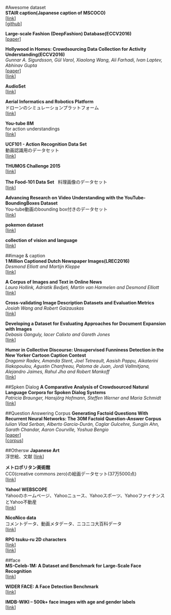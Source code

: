#Awesome dataset  
**STAIR caption(Japanese caption of MSCOCO)**  
[[link](https://stair-lab-cit.github.io/STAIR-captions-web/)]  
[[github](https://github.com/STAIR-Lab-CIT/STAIR-captions)]    

**Large-scale Fashion (DeepFashion) Database(ECCV2016)**  
[[paper](http://mmlab.ie.cuhk.edu.hk/projects/DeepFashion.html)]  

**Hollywood in Homes: Crowdsourcing Data Collection for Activity Understanding(ECCV2016)**  
*Gunnar A. Sigurdsson, Gül Varol, Xiaolong Wang, Ali Farhadi, Ivan Laptev, Abhinav Gupta*  
[[paper](https://arxiv.org/abs/1604.01753)]  
[[link](http://allenai.org/plato/charades/)]  

**AudioSet**  
[[link](https://research.google.com/audioset/)]    

**Aerial Informatics and Robotics Platform**  
ドローンのシミュレーションプラットフォーム  
[[link](https://www.microsoft.com/en-us/research/project/aerial-informatics-robotics-platform/)]  

**You-tube 8M**  
for action understandings  
[[link](https://research.google.com/youtube8m/)]   

**UCF101 - Action Recognition Data Set**  
動画認識用のデータセット  
[[link](http://crcv.ucf.edu/data/UCF101.php)]  

**THUMOS Challenge 2015**  
[[link](http://www.thumos.info/)]    

**The Food-101 Data Set**  
料理画像のデータセット  
[[link](https://www.vision.ee.ethz.ch/datasets_extra/food-101/)]  

**Advancing Research on Video Understanding with the YouTube-BoundingBoxes Dataset**  
You-tube動画のbounding box付きのデータセット  
[[link](https://research.googleblog.com/2017/02/advancing-research-on-video.html)]  

**pokemon dataset**  
[[link](https://www.kaggle.com/abcsds/pokemon)]  

**collection of vision and language**  
[[link](http://visionandlanguage.net)]  

##image & caption  
**1 Million Captioned Dutch Newspaper Images(LREC2016)**  
*Desmond Elliott and Martijn Kleppe*  
[[link](http://www.lrec-conf.org/proceedings/lrec2016/summaries/448.html)]  

**A Corpus of Images and Text in Online News**  
*Laura Hollink, Adriatik Bedjeti, Martin van Harmelen and Desmond Elliott*  
[[link](http://www.lrec-conf.org/proceedings/lrec2016/summaries/19.html)]  

**Cross-validating Image Description Datasets and Evaluation Metrics**  
*Josiah Wang and Robert Gaizauskas*  
[[link](http://www.lrec-conf.org/proceedings/lrec2016/summaries/591.html)]  

**Developing a Dataset for Evaluating Approaches for Document Expansion with Images**  
*Debasis Ganguly, Iacer Calixto and Gareth Jones*  
[[link](http://www.lrec-conf.org/proceedings/lrec2016/summaries/595.html)]  

**Humor in Collective Discourse: Unsupervised Funniness Detection in the New Yorker Cartoon Caption Contest**  
*Dragomir Radev, Amanda Stent, Joel Tetreault, Aasish Pappu, Aikaterini Iliakopoulou, Agustin Chanfreau, Paloma de Juan, Jordi Vallmitjana, Alejandro Jaimes, Rahul Jha and Robert Mankoff*  
[[link](http://www.lrec-conf.org/proceedings/lrec2016/summaries/317.html)]  

##Spken Dialog
**A Comparative Analysis of Crowdsourced Natural Language Corpora for Spoken Dialog Systems**  
*Patricia Braunger, Hansjörg Hofmann, Steffen Werner and Maria Schmidt*  
[[link](http://www.lrec-conf.org/proceedings/lrec2016/summaries/333.html)]  

##Question Answering Corpus 
**Generating Factoid Questions With Recurrent Neural Networks: The 30M Factoid Question-Answer Corpus**  
*Iulian Vlad Serban, Alberto García-Durán, Caglar Gulcehre, Sungjin Ahn, Sarath Chandar, Aaron Courville, Yoshua Bengio*  
[[paper](http://arxiv.org/abs/1603.06807)]  
[[corpus](http://agarciaduran.org/)]  

##Othersw
**Japanese Art**  
浮世絵、文献
[[link](http://digitalcollections.nypl.org)]  

**メトロポリタン美術館**  
CC0(creative commons zero)の絵画データセット(37万5000点)  
[[link](http://metmuseum.org/about-the-met/policies-and-documents/image-resources)]  

**Yahoo! WEBSCOPE**  
Yahooのホームページ、Yahooニュース、Yahooスポーツ、YahooファイナンスとYahoo不動産  
[[link](http://webscope.sandbox.yahoo.com)]  

**NicoNico data**  
コメントデータ、動画メタデータ、ニコニコ大百科データ  
[[link](http://www.nii.ac.jp/dsc/idr/nico/nico.html)]  

**RPG tsuku-ru 2D characters**  
[[link](http://yurudora.com/tkool/)]  
[[link](http://kobom.blog.fc2.com/)]  

##face  
**MS-Celeb-1M: A Dataset and Benchmark for Large-Scale Face Recognition**  
[[link](http://arxiv.org/abs/1607.08221)]  

**WIDER FACE: A Face Detection Benchmark**  
[[link](http://mmlab.ie.cuhk.edu.hk/projects/WIDERFace/)]  

**IMDB-WIKI – 500k+ face images with age and gender labels**  
[[link](https://data.vision.ee.ethz.ch/cvl/rrothe/imdb-wiki/)]  

